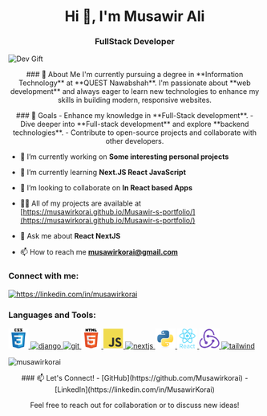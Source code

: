 <h1 align="center">Hi 👋, I'm Musawir Ali</h1>
<h3 align="center">FullStack Developer</h3>


  <img src="https://github.com/user-attachments/assets/4f2fe7c3-a044-4d53-9ee7-31a6f8624065" 
       alt="Dev Gift" 
       style="width: 20%; height: auto; position=absolute; left=50%">


<p  align="center">### 🚀 About Me
I'm currently pursuing a degree in **Information Technology** at **QUEST Nawabshah**. I'm passionate about **web development** and always eager to learn new technologies to enhance my skills in building modern, responsive websites. </p>


<p align="center">### 🎯 Goals
- Enhance my knowledge in **Full-Stack development**.
- Dive deeper into **Full-stack development** and explore **backend technologies**.
- Contribute to open-source projects and collaborate with other developers.


- 🔭 I’m currently working on **Some interesting personal projects**

- 🌱 I’m currently learning **Next.JS React JavaScript**

- 👯 I’m looking to collaborate on **In React based Apps**

- 👨‍💻 All of my projects are available at [https://musawirkorai.github.io/Musawir-s-portfolio/](https://musawirkorai.github.io/Musawir-s-portfolio/)

- 💬 Ask me about **React NextJS**

- 📫 How to reach me **musawirkorai@gmail.com** </p>

<h3 align="left">Connect with me:</h3>
<p align="left">
<a href="https://linkedin.com/in/https://linkedin.com/in/musawirkorai" target="blank"><img align="center" src="https://raw.githubusercontent.com/rahuldkjain/github-profile-readme-generator/master/src/images/icons/Social/linked-in-alt.svg" alt="https://linkedin.com/in/musawirkorai" height="30" width="40" /></a>
</p>

<h3 align="left">Languages and Tools:</h3>
<p align="left"> <a href="https://www.w3schools.com/css/" target="_blank" rel="noreferrer"> <img src="https://raw.githubusercontent.com/devicons/devicon/master/icons/css3/css3-original-wordmark.svg" alt="css3" width="40" height="40"/> </a> <a href="https://www.djangoproject.com/" target="_blank" rel="noreferrer"> <img src="https://cdn.worldvectorlogo.com/logos/django.svg" alt="django" width="40" height="40"/> </a> <a href="https://git-scm.com/" target="_blank" rel="noreferrer"> <img src="https://www.vectorlogo.zone/logos/git-scm/git-scm-icon.svg" alt="git" width="40" height="40"/> </a> <a href="https://www.w3.org/html/" target="_blank" rel="noreferrer"> <img src="https://raw.githubusercontent.com/devicons/devicon/master/icons/html5/html5-original-wordmark.svg" alt="html5" width="40" height="40"/> </a> <a href="https://developer.mozilla.org/en-US/docs/Web/JavaScript" target="_blank" rel="noreferrer"> <img src="https://raw.githubusercontent.com/devicons/devicon/master/icons/javascript/javascript-original.svg" alt="javascript" width="40" height="40"/> </a> <a href="https://nextjs.org/" target="_blank" rel="noreferrer"> <img src="https://cdn.worldvectorlogo.com/logos/nextjs-2.svg" alt="nextjs" width="40" height="40"/> </a> <a href="https://www.python.org" target="_blank" rel="noreferrer"> <img src="https://raw.githubusercontent.com/devicons/devicon/master/icons/python/python-original.svg" alt="python" width="40" height="40"/> </a> <a href="https://reactjs.org/" target="_blank" rel="noreferrer"> <img src="https://raw.githubusercontent.com/devicons/devicon/master/icons/react/react-original-wordmark.svg" alt="react" width="40" height="40"/> </a> <a href="https://redux.js.org" target="_blank" rel="noreferrer"> <img src="https://raw.githubusercontent.com/devicons/devicon/master/icons/redux/redux-original.svg" alt="redux" width="40" height="40"/> </a> <a href="https://tailwindcss.com/" target="_blank" rel="noreferrer"> <img src="https://www.vectorlogo.zone/logos/tailwindcss/tailwindcss-icon.svg" alt="tailwind" width="40" height="40"/> </a> </p>

<p><img align="center" src="https://github-readme-stats.vercel.app/api/top-langs?username=musawirkorai&show_icons=true&locale=en&layout=compact" alt="musawirkorai" /></p>

<p align="center"> ### 📫 Let's Connect!
- [GitHub](https://github.com/Musawirkorai)
- [LinkedIn](https://linkedin.com/in/MusawirKorai)</p>

<p align="center">Feel free to reach out for collaboration or to discuss new ideas! </p>
